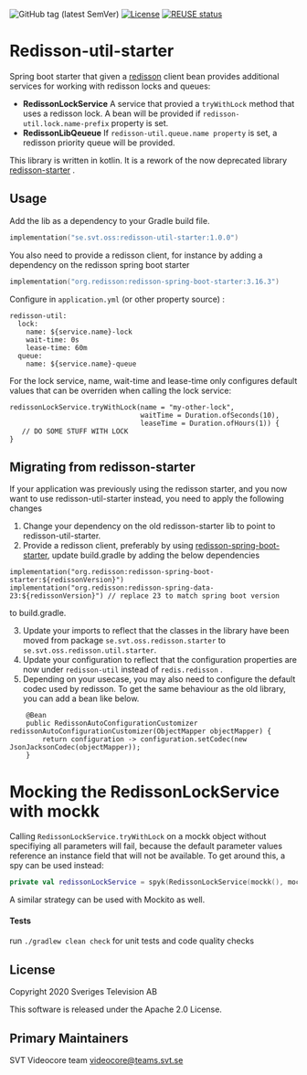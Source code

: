 ![GitHub tag (latest SemVer)](https://img.shields.io/github/v/tag/svt/redisson-util-starter)
[![License](https://img.shields.io/badge/License-Apache%202.0-blue.svg)](https://opensource.org/licenses/Apache-2.0)
[![REUSE status](https://api.reuse.software/badge/git.fsfe.org/reuse/api)](https://api.reuse.software/info/git.fsfe.org/reuse/api)


# Redisson-util-starter

Spring boot starter that given a [redisson](https://github.com/redisson/redisson) client bean provides additional services for working with
redisson locks and queues:
 
 - **RedissonLockService**
 	A service that provied a ```tryWithLock``` method that uses a redisson lock. 
	A bean will be provided  if `redisson-util.lock.name-prefix` property is set.
 - **RedissonLibQeueue**
	If `redisson-util.queue.name property` is set, a redisson priority queue will be provided.

This library is written in kotlin. It is a rework of the now deprecated library 
[redisson-starter](https://github.com/svt/redisson-starter)  .

## Usage ##

Add the lib as a dependency to your Gradle build file.

```kotlin
implementation("se.svt.oss:redisson-util-starter:1.0.0")
```

You also need to provide a redisson client, for instance
by adding a dependency on the redisson spring boot starter
```kotlin
implementation("org.redisson:redisson-spring-boot-starter:3.16.3")
```

Configure in `application.yml` (or other property source) :

```
redisson-util:
  lock:
    name: ${service.name}-lock
    wait-time: 0s
    lease-time: 60m
  queue:
    name: ${service.name}-queue
```

For the lock service, name, wait-time and lease-time only configures default values that can be overriden when calling 
the lock service:

```
redissonLockService.tryWithLock(name = "my-other-lock", 
                                waitTime = Duration.ofSeconds(10),
                                leaseTime = Duration.ofHours(1)) {
   // DO SOME STUFF WITH LOCK
}
```

## Migrating from redisson-starter
If your application was previously using the redisson starter, and you now want to
use redisson-util-starter instead, you need to apply the following changes

1. Change your dependency on the old redisson-starter lib to point to redisson-util-starter.
2. Provide a redisson client, preferably by using 
[redisson-spring-boot-starter](https://github.com/redisson/redisson/tree/master/redisson-spring-boot-starter), update build.gradle
by adding the below dependencies
```
implementation("org.redisson:redisson-spring-boot-starter:${redissonVersion}")
implementation("org.redisson:redisson-spring-data-23:${redissonVersion}") // replace 23 to match spring boot version
```
to build.gradle.

3. Update your imports to reflect that the classes in the library have been moved from package
`se.svt.oss.redisson.starter` to `se.svt.oss.redisson.util.starter`.
4. Update your configuration to reflect that the configuration properties are
now under `redisson-util` instead of `redis.redisson` .
5. Depending on your usecase, you may also need to configure the default codec used by redisson. To
get the same behaviour as the old library, you can add a bean like below.
```
    @Bean
    public RedissonAutoConfigurationCustomizer redissonAutoConfigurationCustomizer(ObjectMapper objectMapper) {
        return configuration -> configuration.setCodec(new JsonJacksonCodec(objectMapper));
    }
```
# Mocking the RedissonLockService with mockk

Calling `RedissonLockService.tryWithLock` on a mockk object without specifiying all parameters will fail, because
the default parameter values reference an instance field that will not be available. 
To get around this, a spy can be used instead:

```kotlin
private val redissonLockService = spyk(RedissonLockService(mockk(), mockk(relaxed = true)))
``` 

A similar strategy can be used with Mockito as well.

#### Tests ####

run `./gradlew clean check` for unit tests and code quality checks
  
## License

Copyright 2020 Sveriges Television AB

This software is released under the Apache 2.0 License.

## Primary Maintainers

SVT Videocore team <videocore@teams.svt.se>
